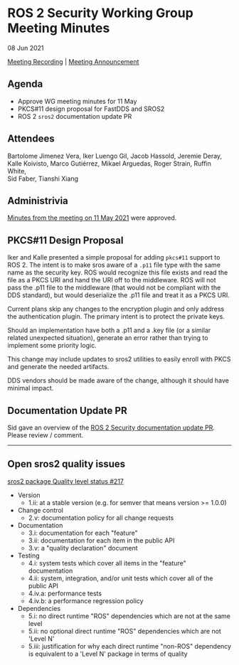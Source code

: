 # ROS 2 Security Working Group Meeting Minutes
08 Jun 2021

[Meeting Recording](https://youtu.be/YwpZgNoYsd8) | [Meeting Announcement](https://discourse.ros.org/t/security-wg-meeting-june-8-2021/20806)


## Agenda

- Approve WG meeting minutes for 11 May
- PKCS#11 design proposal for FastDDS and SROS2
- ROS 2 `sros2` documentation update PR


## Attendees

Bartolome	Jimenez Vera,
Iker	Luengo Gil,
Jacob Hassold,
Jeremie	Deray,
Kalle	Koivisto,
Marco	Gutiérrez,
Mikael	Arguedas,
Roger	Strain,
Ruffin White,	
Sid	Faber,
Tianshi	Xiang


## Administrivia

[Minutes from the meeting on 11 May 2021](https://github.com/ros-security/community/pull/20/files) were approved.

## PKCS#11 Design Proposal

Iker and Kalle presented a simple proposal for adding `pkcs#11` support to ROS 2.
The intent is to make sros aware of a `.p11` file type with the same name as the security key.
ROS would recognize this file exists and read the file as a PKCS URI and hand the URI off to the middleware.
ROS will not pass the .p11 file to the middleware (that would not be compliant with the DDS standard), but would deserialize the .p11 file and treat it as a PKCS URI.

Current plans skip any changes to the encryption plugin and only address the authentication plugin.
The primary intent is to protect the private keys.

Should an implementation have both a .p11 and a .key file (or a similar related unexpected situation), generate an error rather than trying to implement some priority logic.

This change may include updates to sros2 utilities to easily enroll with PKCS and generate the needed artifacts.

DDS vendors should be made aware of the change, although it should have minimal impact.


## Documentation Update PR

Sid gave an overview of the [ROS 2 Security documentation update PR](https://github.com/ros2/ros2_documentation/pull/1662).
Please review / comment.


---

## Open sros2 quality issues
[sros2 package Quality level status #217](https://github.com/ros2/sros2/issues/217)

 - Version
   - 1.ii: at a stable version (e.g. for semver that means version >= 1.0.0)
 - Change control
   - 2.v: documentation policy for all change requests
 - Documentation
   - 3.i: documentation for each "feature"
   - 3.ii: documentation for each item in the public API
   - 3.v: a "quality declaration" document
 - Testing
   - 4.i: system tests which cover all items in the "feature" documentation
   - 4.ii: system, integration, and/or unit tests which cover all of the public API
   - 4.iv.a: performance tests
   - 4.iv.b: a performance regression policy
 - Dependencies
   - 5.i: no direct runtime "ROS" dependencies which are not at the same level
   - 5.ii: no optional direct runtime "ROS" dependencies which are not 'Level N'
   - 5.iii: justification for why each direct runtime "non-ROS" dependency is equivalent to a 'Level N' package in terms of quality

